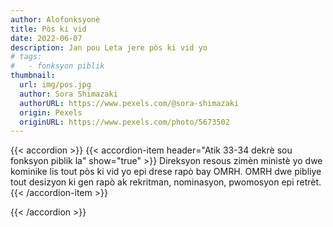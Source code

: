 ```yaml
---
author: Alofonksyonè
title: Pòs ki vid
date: 2022-06-07
description: Jan pou Leta jere pòs ki vid yo
# tags:
#   - fonksyon piblik
thumbnail:
  url: img/pos.jpg
  author: Sora Shimazaki
  authorURL: https://www.pexels.com/@sora-shimazaki
  origin: Pexels
  originURL: https://www.pexels.com/photo/5673502
---
```


{{< accordion >}}
  {{< accordion-item header="Atik 33-34 dekrè sou fonksyon piblik la" show="true" >}}
  Direksyon resous zimèn ministè yo dwe kominike lis tout pòs ki vid yo epi drese rapò bay OMRH. OMRH dwe pibliye tout desizyon ki gen rapò ak rekritman, nominasyon, pwomosyon epi retrèt.
  {{< /accordion-item >}}
  <!-- {{< accordion-item header="Accordion Item #3" >}}
    This is the third item's accordion body.
  {{< /accordion-item >}} -->
{{< /accordion >}}

